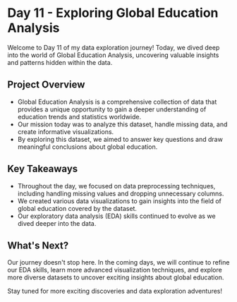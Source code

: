 # Day 11 - Exploring Global Education Analysis

Welcome to Day 11 of my data exploration journey! Today, we dived deep into the world of Global Education Analysis, uncovering valuable insights and patterns hidden within the data.

## Project Overview

- Global Education Analysis is a comprehensive collection of data that provides a unique opportunity to gain a deeper understanding of education trends and statistics worldwide.
- Our mission today was to analyze this dataset, handle missing data, and create informative visualizations.
- By exploring this dataset, we aimed to answer key questions and draw meaningful conclusions about global education.

## Key Takeaways

- Throughout the day, we focused on data preprocessing techniques, including handling missing values and dropping unnecessary columns.
- We created various data visualizations to gain insights into the field of global education covered by the dataset.
- Our exploratory data analysis (EDA) skills continued to evolve as we dived deeper into the data.

## What's Next?

Our journey doesn't stop here. In the coming days, we will continue to refine our EDA skills, learn more advanced visualization techniques, and explore more diverse datasets to uncover exciting insights about global education.

Stay tuned for more exciting discoveries and data exploration adventures!

